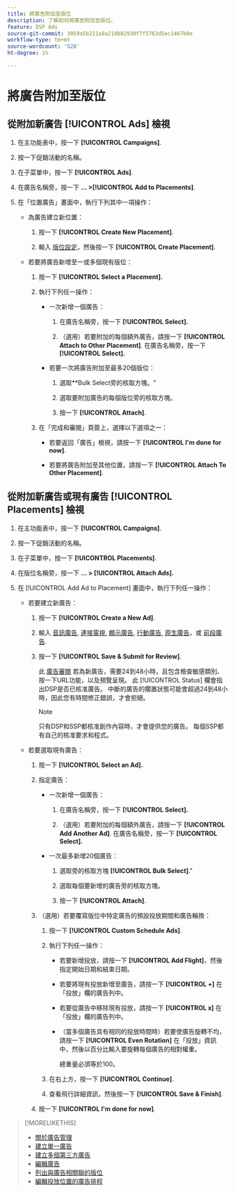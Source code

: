 ```yaml
---
title: 將廣告附加至版位
description: 了解如何將廣告附加至版位。
feature: DSP Ads
source-git-commit: 3059a5b211a8a219b02930f7f5763d5ec1467b8e
workflow-type: tm+mt
source-wordcount: '528'
ht-degree: 1%

---
```


# 將廣告附加至版位

## 從附加新廣告 [!UICONTROL Ads] 檢視

1. 在主功能表中，按一下 **[!UICONTROL Campaigns]**.

1. 按一下促銷活動的名稱。

1. 在子菜單中，按一下 **[!UICONTROL Ads]**.

1. 在廣告名稱旁，按一下  **... >[!UICONTROL Add to Placements]**.

1. 在「位置廣告」畫面中，執行下列其中一項操作：

   * 為廣告建立新位置：

      1. 按一下 **[!UICONTROL Create New Placement]**.

      1. 輸入 [版位設定](/help/dsp/campaign-management/placements/placement-settings.md)，然後按一下 **[!UICONTROL Create Placement]**.
   * 若要將廣告新增至一或多個現有版位：

      1. 按一下 **[!UICONTROL Select a Placement].**

      1. 執行下列任一操作：

         * 一次新增一個廣告：

            1. 在廣告名稱旁，按一下 **[!UICONTROL Select].**

            1. （選用）若要附加的每個額外廣告，請按一下 **[!UICONTROL Attach to Other Placement]**. 在廣告名稱旁，按一下 **[!UICONTROL Select].**
         * 若要一次將廣告附加至最多20個版位：

            1. 選取**Bulk Select旁的核取方塊。&quot;

            1. 選取要附加廣告的每個版位旁的核取方塊。

            1. 按一下 **[!UICONTROL Attach]**.
      1. 在「完成和審閱」頁簽上，選擇以下選項之一：

         * 若要返回「廣告」檢視，請按一下 **[!UICONTROL I'm done for now]**.

         * 若要將廣告附加至其他位置，請按一下 **[!UICONTROL Attach To Other Placement]**.




## 從附加新廣告或現有廣告 [!UICONTROL Placements] 檢視

1. 在主功能表中，按一下 **[!UICONTROL Campaigns]**.

1. 按一下促銷活動的名稱。

1. 在子菜單中，按一下 **[!UICONTROL Placements]**.

1. 在版位名稱旁，按一下  **... > [!UICONTROL Attach Ads].**

1. 在 [!UICONTROL Add Ad to Placement] 畫面中，執行下列任一操作：

   * 若要建立新廣告：

      1. 按一下 **[!UICONTROL Create a New Ad]**.

      1. 輸入 [音訊廣告](ad-settings-audio.md), [連接電視](ad-settings-connected-tv.md), [顯示廣告](ad-settings-display.md), [行動廣告](ad-settings-mobile.md), [原生廣告](ad-settings-native.md)，或 [前段廣告](ad-settings-pre-roll.md).

      1. 按一下 **[!UICONTROL Save & Submit for Review]**.

         此 [廣告審閱](ad-about.md) 若為新廣告，需要24到48小時，且包含檢查敏感類別、按一下URL功能，以及預覽呈現。 此 [!UICONTROL Status] 欄會指出DSP是否已核准廣告。 中斷的廣告的擱置狀態可能會超過24到48小時，因此您有時間修正錯誤，才會拒絕。

         >[!NOTE]
         >
         >只有DSP和SSP都核准創作內容時，才會提供您的廣告。 每個SSP都有自己的核准要求和程式。
   * 若要選取現有廣告：

      1. 按一下 **[!UICONTROL Select an Ad].**

      1. 指定廣告：
         * 一次新增一個廣告：

            1. 在廣告名稱旁，按一下 **[!UICONTROL Select].**

            1. （選用）若要附加的每個額外廣告，請按一下 **[!UICONTROL Add Another Ad]**. 在廣告名稱旁，按一下 **[!UICONTROL Select].**
         * 一次最多新增20個廣告：

            1. 選取旁的核取方塊 **[!UICONTROL Bulk Select]**.&quot;

            1. 選取每個要新增的廣告旁的核取方塊。

            1. 按一下 **[!UICONTROL Attach]**.
      1. （選用）若要覆寫版位中特定廣告的預設投放期間和廣告輪換：

         1. 按一下 **[!UICONTROL Custom Schedule Ads]**.

         1. 執行下列任一操作：

            * 若要新增投放，請按一下 **[!UICONTROL Add Flight]**，然後指定開始日期和結束日期。

            * 若要將現有投放新增至廣告，請按一下 **[!UICONTROL +]** 在「投放」欄的廣告列中。

            * 若要從廣告中移除現有投放，請按一下 **[!UICONTROL x]** 在「投放」欄的廣告列中。

            * （當多個廣告具有相同的投放時間時）若要使廣告旋轉不均，請按一下 **[!UICONTROL Even Rotation]** 在「投放」資訊中，然後以百分比輸入要旋轉每個廣告的相對權重。

               總重量必須等於100。
         1. 在右上方，按一下 **[!UICONTROL Continue]**.

         1. 查看飛行詳細資訊，然後按一下 **[!UICONTROL Save & Finish]**.
      1. 按一下 **[!UICONTROL I'm done for now]**.






>[!MORELIKETHIS]
>
>* [關於廣告管理](ad-about.md)
>* [建立單一廣告](ad-create.md)
>* [建立多個第三方廣告](ad-create-multiple.md)
>* [編輯廣告](ad-edit.md)
>* [列出與廣告相關聯的版位](ad-list-placements.md)
>* [編輯投放位置的廣告排程](/help/dsp/campaign-management/placements/placement-edit-ad-schedule.md)

